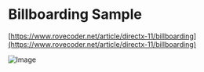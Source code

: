 # Billboarding Sample

[https://www.rovecoder.net/article/directx-11/billboarding](https://www.rovecoder.net/article/directx-11/billboarding)

![Image](./directx11_geometry_billboard.jpg)